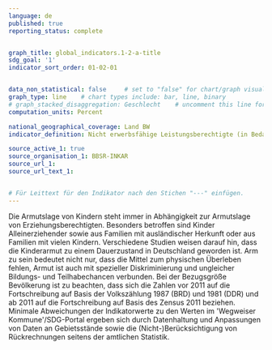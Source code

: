 ```yaml
---
language: de   
published: true
reporting_status: complete


graph_title: global_indicators.1-2-a-title
sdg_goal: '1'
indicator_sort_order: 01-02-01


data_non_statistical: false     # set to "false" for chart/graph visualization
graph_type: line    # chart types include: bar, line, binary
# graph_stacked_disaggregation: Geschlecht    # uncomment this line for stacked bars. eplace "Geschlecht" with the field of aggregation.
computation_units: Percent

national_geographical_coverage: Land BW
indicator_definition: Nicht erwerbsfähige Leistungsberechtigte (in Bedarfsgemeinschaften) unter 15 Jahren je 100 Einwohner unter 15 Jahren

source_active_1: true
source_organisation_1: BBSR-INKAR
source_url_1: 
source_url_text_1: 


# Für Leittext für den Indikator nach den Stichen "---" einfügen.
---
```


Die Armutslage von Kindern steht immer in Abhängigkeit zur Armutslage von Erziehungsberechtigten. Besonders betroffen sind Kinder Alleinerziehender sowie aus Familien mit ausländischer Herkunft oder aus Familien mit vielen Kindern. Verschiedene Studien weisen darauf hin, dass die Kinderarmut zu einem Dauerzustand in Deutschland geworden ist. Arm zu sein bedeutet nicht nur, dass die Mittel zum physischen Überleben fehlen, Armut ist auch mit spezieller Diskriminierung und ungleicher Bildungs- und Teilhabechancen verbunden. Bei der Bezugsgröße Bevölkerung ist zu beachten, dass sich die Zahlen vor 2011 auf die Fortschreibung auf Basis der Volkszählung 1987 (BRD) und 1981 (DDR) und ab 2011 auf die Fortschreibung auf Basis des Zensus 2011 beziehen. Minimale Abweichungen der Indikatorwerte zu den Werten im 'Wegweiser Kommune'/SDG-Portal ergeben sich durch Datenhaltung und Anpassungen von Daten an Gebietsstände sowie die (Nicht-)Berücksichtigung von Rückrechnungen seitens der amtlichen Statistik.